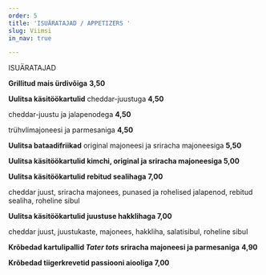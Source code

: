 ```yaml
---
order: 5
title: 'ISUÄRATAJAD / APPETIZERS '
slug: Viimsi
in_nav: true

---
```

ISUÄRATAJAD

**Grillitud mais ürdivõiga**  **3,50**

> <span class="vege"></span><span class="vegan">

**Uulitsa käsitöökartulid** cheddar-juustuga **4,50**

cheddar-juustu ja jalapenodega  **4,50** <span class="spicy"></span>

trühvlimajoneesi ja parmesaniga **4,50**

**Uulitsa bataadifriikad** original majoneesi ja sriracha majoneesiga **5,50**

**Uulitsa käsitöökartulid kimchi, original ja sriracha majoneesiga  5,00**

<span class="spicy"></span>

**Uulitsa käsitöökartulid rebitud sealihaga**  **7,00**

cheddar juust, sriracha majonees, punased ja rohelised jalapenod, rebitud sealiha, roheline sibul

<span class="spicy"></span>

**Uulitsa käsitöökartulid juustuse hakklihaga 7,00**

cheddar juust, juustukaste, majonees, hakkliha, salatisibul, roheline sibul

**Krõbedad kartulipallid _Tater tots_ sriracha majoneesi ja parmesaniga** **4,90**

**Krõbedad tiigerkrevetid passiooni aiooliga 7,00**